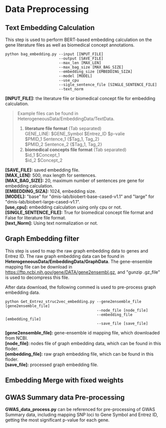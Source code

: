 # Data Preprocessing

## Text Embedding Calculation
This step is used to perform BERT-based embedding calculation on the gene literature files as well as biomedical concept annotations.


    python bag_embedding.py --input [INPUT_FILE]
                            --output [SAVE_FILE]
                            --max_len [MAX_LEN]
                            --max_bag_size [MAX_BAG_SIZE]
                            --embedding_size [EMBEDDING_SIZA]
                            --model [MODEL]
                            --use_cpu
                            --sigle_sentence_file [SINGLE_SENTENCE_FILE]
                            --text_norm 
                               
**\[INPUT_FILE]:** the literature file or biomedical concept file for embedding calculation.    
> Example files can be found in HeterogeneousData/EmbeddingData/TextData.   
> 1. **literature file format** (Tab separated)   
> GENE_LINE:    $GENE_Symbol    $Entrez_ID  $p-valie  
> $PMID_1 Sentence_1   {$Tag_1, Tag_2}  
> $PMID_2 Sentence_2   {$Tag_1, Tag_2}  
> 2. **biomedical concepts file format** (Tab separated)  
> $id_1 $Concept_1  
> $id_2 $Concept_2  

**\[SAVE_FILE]:** saved embedding file.  
**\[MAX_LEN]:** 500, max length for sentences.    
**\[MAX_BAG_SIZE]:** 20, maximum number of sentences pre gene for embedding calculation.  
**\[EMBEDDING_SIZA]:**  1024, embedding size.  
**\[MODEL]:** "base" for "dmis-lab/biobert-base-cased-v1.1" and "large" for "dmis-lab/biobert-large-cased-v1.1".  
**\[use_cpu]:** embedding calculation using only cpu or not.  
**\[SINGLE_SENTENCE_FILE]:** True for biomedical concept file format and False for literature file format.    
**\[text_Norm]:** Using text normalization or not.  

## Graph Embedding filter
This step is used to map the raw graph embedding data to genes and Entrez ID. The raw graph embedding data can be found in **HeterogeneousData/EmbeddingData/GraphData**. The gene-ensemble mapping file can be download in https://ftp.ncbi.nih.gov/gene/DATA/gene2ensembl.gz, and "gunzip .gz_file" is used to decompress this file.  

After data download, the following commed is used to pre-process graph embedding data.


    python Get_Entrez_struc2vec_embedding.py --gene2ensemble_file [gene2ensemble_file]
                                             --node_file [node_file]
                                             --embedding_file [embedding_file]
                                             --save_file [save_file]

**\[gene2ensemble_file]:** gene-ensemble id mapping file, which downloaded from NCBI.    
**\[node_file]:** nodes file of graph embedding data, which can be found in this floder.  
**\[embedding_file]:** raw graph embedding file, which can be found in this floder.    
**\[save_file]:** processed graph embedding file.  

## Embedding Merge with fixed weights

## GWAS Summary data Pre-processing
**GWAS_data_process.py** can be referenced for pre-processing of GWAS Summary data, including mapping SNP loci to Gene Symbol and Entrez ID, getting the most significant p-value for each gene.




